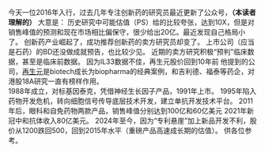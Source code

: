 今天一位2016年入行，过去几年专注创新药的研究员最近更新了公众号，**（本读者理解的）** 大意是：
  历史研究中可能估值（PS）给的比较夸张，达到10X，但是对销售峰值的预测和现在市场相比偏保守，很少给出20亿。最近发现自己格局小了。
  创新药产业崛起了，成功推荐创新药的卖方研究员却变了。
  上市公司（应当是石药）的BD还没做成就预告，也比较少见。
  近期的卖方研究积极“预判”临床数据，甚至是临床前数据。
  因为IL33数据不佳，再生元股价回到10年前
他提到的公司，[再生元](https://quote.eastmoney.com/us/REGN.html "点击查看REGN实时股价")是biotech成长为biopharma的经典案例，和吉利德、福泰等药企，对港股18A研究一直有榜样作用。  
  1988年成立，对标基因泰克，凭借神经生长因子产品，1991年上市。
  1995年陷入药物开发危机，转向细胞信号传导底层技术开发，建立单抗开发技术平台。
  2011年后，眼科和自免药物两款产品，销售峰值分别达到100亿和60亿美元
  2021年新冠中和抗体收入80亿美元。
  2024年至今，因为“专利悬崖”加上新品开发不利，股价从1200跌回500，回到2015年水平（重磅产品高速成长期的估值）。
供各位参考。
